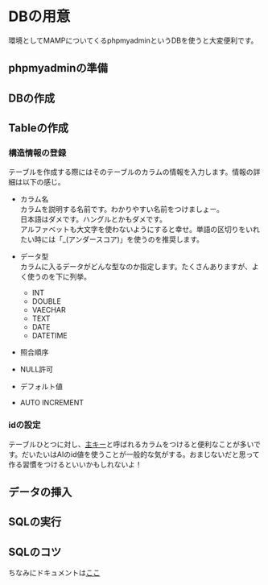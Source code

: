 # DBの用意
環境としてMAMPについてくるphpmyadminというDBを使うと大変便利です。

## phpmyadminの準備
## DBの作成
## Tableの作成
### 構造情報の登録
テーブルを作成する際にはそのテーブルのカラムの情報を入力します。情報の詳細は以下の感じ。

 * カラム名  
  カラムを説明する名前です。わかりやすい名前をつけましょー。  
  日本語はダメです。ハングルとかもダメです。  
  アルファベットも大文字を使わないようにすると幸せ。単語の区切りをいれたい時には「_(アンダースコア)」を使うのを推奨します。

 * データ型  
  カラムに入るデータがどんな型なのか指定します。たくさんありますが、よく使うのを下に列挙。

    + INT
    + DOUBLE 
    + VAECHAR
    + TEXT
    + DATE
    + DATETIME

 * 照合順序  

 * NULL許可  

 * デフォルト値  

 * AUTO INCREMENT  

### idの設定 
テーブルひとつに対し、[主キー](https://ja.wikipedia.org/wiki/%E4%B8%BB%E3%82%AD%E3%83%BC)と呼ばれるカラムをつけると便利なことが多いです。だいたいはAIのid値を使うことが一般的な気がする。おまじないだと思って作る習慣をつけるといいかもしれないよ！

## データの挿入

## SQLの実行
## SQLのコツ
ちなみにドキュメントは[ここ](http://dev.mysql.com/doc/)

